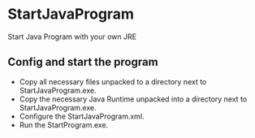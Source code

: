 # StartJavaProgram
Start Java Program with your own JRE
## Config and start the program
* Copy all necessary files unpacked to a directory next to StartJavaProgram.exe.
* Copy the necessary Java Runtime unpacked into a directory next to StartJavaProgram.exe.
* Configure the StartJavaProgram.xml.
* Run the StartProgram.exe.
